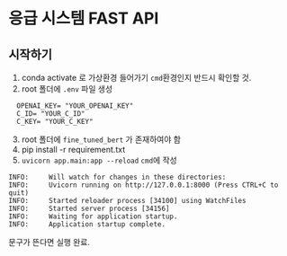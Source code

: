 # 응급 시스템 FAST API

## 시작하기


1. conda activate <your-conda-env> 로 가상환경 들어가기 `cmd`환경인지 반드시 확인할 것.
2. root 폴더에 `.env` 파일 생성
```
  OPENAI_KEY= "YOUR_OPENAI_KEY"
  C_ID= "YOUR_C_ID"
  C_KEY= "YOUR_C_KEY"
```
   
3. root 폴더에 `fine_tuned_bert` 가 존재하여야 함
4. pip install -r requirement.txt
5. `uvicorn app.main:app --reload` `cmd`에 작성

```
INFO:     Will watch for changes in these directories: 
INFO:     Uvicorn running on http://127.0.0.1:8000 (Press CTRL+C to quit)
INFO:     Started reloader process [34100] using WatchFiles
INFO:     Started server process [34156]
INFO:     Waiting for application startup.
INFO:     Application startup complete.
```

문구가 뜬다면 실행 완료.

